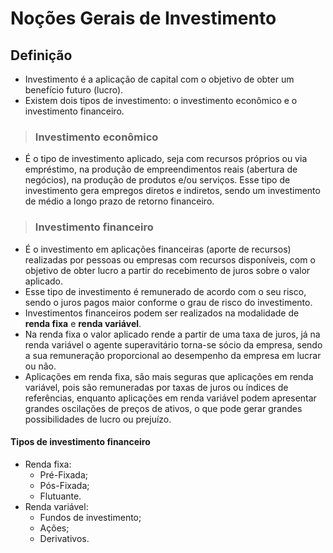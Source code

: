# Noções Gerais de Investimento

## Definição
- Investimento é a aplicação de capital com o objetivo de obter um benefício futuro (lucro).
- Existem dois tipos de investimento: o investimento econômico e o investimento financeiro.

> ### Investimento econômico
- É o tipo de investimento aplicado, seja com recursos próprios ou via empréstimo, na produção de empreendimentos reais (abertura de negócios), na produção de produtos e/ou serviços. Esse tipo de investimento gera empregos diretos e indiretos, sendo um investimento de médio a longo prazo de retorno financeiro.

> ### Investimento financeiro
- É o investimento em aplicações financeiras (aporte de recursos) realizadas por pessoas ou empresas com recursos disponíveis, com o objetivo de obter lucro a partir do recebimento de juros sobre o valor aplicado. 
- Esse tipo de investimento é remunerado de acordo com o seu risco, sendo o juros pagos maior conforme o grau de risco do investimento.
- Investimentos financeiros podem ser realizados na modalidade de **renda fixa** e **renda variável**. 
- Na renda fixa o valor aplicado rende a partir de uma taxa de juros, já na renda variável o agente superavitário torna-se sócio da empresa, sendo a sua remuneração proporcional ao desempenho da empresa em lucrar ou não.
- Aplicações em renda fixa, são mais seguras que aplicações em renda variável, pois são remuneradas por taxas de juros ou índices de referências, enquanto aplicações em renda variável podem apresentar grandes oscilações de preços de ativos, o que pode gerar grandes possibilidades de lucro ou prejuízo.

#### Tipos de investimento financeiro
- Renda fixa:
  - Pré-Fixada;
  - Pós-Fixada;
  - Flutuante.
- Renda variável:
  - Fundos de investimento;
  - Ações;
  - Derivativos.